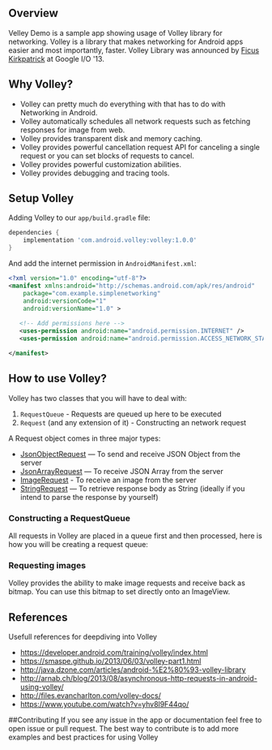 ## Overview
Velley Demo is a sample app showing usage of Volley library for networking.
Volley is a library that makes networking for Android apps easier and most importantly, faster. Volley Library was announced by [Ficus Kirkpatrick](https://plus.google.com/+FicusKirkpatrick) at Google I/O '13.

## Why Volley?

* Volley can pretty much do everything with that has to do with Networking in Android.
* Volley automatically schedules all network requests such as fetching responses for image from web.
* Volley provides transparent disk and memory caching.
* Volley provides powerful cancellation request API for canceling a single request or you can set blocks of requests to cancel.
* Volley provides powerful customization abilities.
* Volley provides debugging and tracing tools.

## Setup Volley

Adding Volley to our `app/build.gradle` file:

```gradle
dependencies {
    implementation 'com.android.volley:volley:1.0.0'
}
```

And add the internet permission in `AndroidManifest.xml`:

```xml
<?xml version="1.0" encoding="utf-8"?>
<manifest xmlns:android="http://schemas.android.com/apk/res/android"
    package="com.example.simplenetworking"
    android:versionCode="1"
    android:versionName="1.0" >
 
   <!-- Add permissions here -->
   <uses-permission android:name="android.permission.INTERNET" /> 
   <uses-permission android:name="android.permission.ACCESS_NETWORK_STATE" />

</manifest>
```

## How to use Volley?

Volley has two classes that you will have to deal with:

1. `RequestQueue` - Requests are queued up here to be executed
2. `Request` (and any extension of it) - Constructing an network request

A Request object comes in three major types:

* [JsonObjectRequest](http://afzaln.com/volley/com/android/volley/toolbox/JsonObjectRequest.html) — To send and receive JSON Object from the server
* [JsonArrayRequest](http://afzaln.com/volley/com/android/volley/toolbox/JsonArrayRequest.html) — To receive JSON Array from the server
* [ImageRequest](http://afzaln.com/volley/com/android/volley/toolbox/ImageRequest.html) - To receive an image from the server
* [StringRequest](http://afzaln.com/volley/com/android/volley/toolbox/StringRequest.html) — To retrieve response body as String (ideally if you intend to parse the response by yourself)

### Constructing a RequestQueue

All requests in Volley are placed in a queue first and then processed, here is how you will be creating a request queue:

### Requesting images

Volley provides the ability to make image requests and receive back as bitmap.  You can use this bitmap to set directly onto an ImageView.



## References
Usefull references for deepdiving into Volley

* <https://developer.android.com/training/volley/index.html>
* <https://smaspe.github.io/2013/06/03/volley-part1.html>
* <http://java.dzone.com/articles/android-%E2%80%93-volley-library>
* <http://arnab.ch/blog/2013/08/asynchronous-http-requests-in-android-using-volley/>
* <http://files.evancharlton.com/volley-docs/>
* <https://www.youtube.com/watch?v=yhv8l9F44qo/>

##Contributing
If you see any issue in the app or documentation feel free to open issue or pull request.
The best way to contribute is to add more examples and best practices for using Volley
